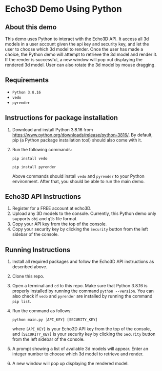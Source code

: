 # Echo3D Demo Using Python

## About this demo

This demo uses Python to interact with the Echo3D API. It access all 3d models in a user account given the api key and security key, and let the user to choose which 3d model to render. Once the user has made a choice, the Python demo will attempt to retrieve the 3d model and render it. If the render is successful, a new window will pop out displaying the rendered 3d model. User can also rotate the 3d model by mouse dragging.  

## Requirements

* `Python 3.8.16`
* `vedo`
* `pyrender`

## Instructions for package installation

1. Download and install Python 3.8.16 from https://www.python.org/downloads/release/python-3816/. By default, pip (a Python package installation tool) should also come with it.

2. Run the following commands:
   
   `pip install vedo`
   
   `pip install pyrender`
   
   Above commands should install `vedo` and `pyrender` to your Python environment. After that, you should be able to run the main demo. 

## Echo3D API Instructions

1. Register for a FREE account at echo3D.
2. Upload any 3D models to the console. Currently, this Python demo only supports `obj` and `glb` file format. 
3. Copy your API key from the top of the console.
4. Copy your security key by clicking the `Security` button from the left sidebar of the console.

## Running Instructions

1. Install all required packages and follow the Echo3D API instructions as described above.

2. Clone this repo.

3. Open a terminal and `cd` to this repo. Make sure that Python 3.8.16 is properly installed by running the command `python --version`. You can also check if `vedo` and `pyrender` are installed by running the command `pip list`.

2. Run the command as follows:
   
   `python main.py [API_KEY] [SECURITY_KEY]`
   
   where `[API_KEY]` is your Echo3D API key from the top of the console, and `[SECURITY_KEY]` is your security key by clicking the `Security` button from the left sidebar of the console. 
3. A prompt showing a list of available 3d models will appear. Enter an integer number to choose which 3d model to retrieve and render.
4. A new window will pop up displaying the rendered model. 



